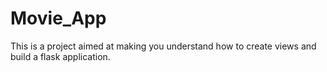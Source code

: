 # Movie_App
This is a project aimed at making you understand how to create views and build a flask application.
